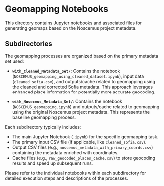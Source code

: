 # Geomapping Notebooks

This directory contains Jupyter notebooks and associated files for generating geomaps based on the Noscemus project metadata.

## Subdirectories

The geomapping processes are organized based on the primary metadata set used:

-   **`with_Cleaned_Metadata_Set/`**:
    Contains the notebook (`NOSCEMUS_geomapping_using_cleaned_dataset.ipynb`), input data (`cleaned_sofia.csv`), and outputs/cache related to geomapping using the cleaned and corrected Sofia metadata. This approach leverages enhanced place information for potentially more accurate geocoding.

-   **`with_Nosecmus_Metadata_Set/`**:
    Contains the notebook (`NOSCEMUS_geomapping.ipynb`) and outputs/cache related to geomapping using the original Noscemus project metadata. This represents the baseline geomapping process.

Each subdirectory typically includes:
-   The main Jupyter Notebook (`.ipynb`) for the specific geomapping task.
-   The primary input CSV file (if applicable, like `cleaned_sofia.csv`).
-   Output CSV files (e.g., `noscemus_metadata_with_primary_coords.csv`) containing the metadata enriched with coordinates.
-   Cache files (e.g., `raw_geocoded_places_cache.csv`) to store geocoding results and speed up subsequent runs.

Please refer to the individual notebooks within each subdirectory for detailed execution steps and descriptions of the processes.
